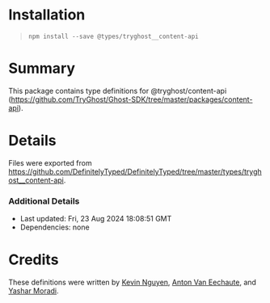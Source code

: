 # Installation
> `npm install --save @types/tryghost__content-api`

# Summary
This package contains type definitions for @tryghost/content-api (https://github.com/TryGhost/Ghost-SDK/tree/master/packages/content-api).

# Details
Files were exported from https://github.com/DefinitelyTyped/DefinitelyTyped/tree/master/types/tryghost__content-api.

### Additional Details
 * Last updated: Fri, 23 Aug 2024 18:08:51 GMT
 * Dependencies: none

# Credits
These definitions were written by [Kevin Nguyen](https://github.com/knguyen0125), [Anton Van Eechaute](https://github.com/antonve), and [Yashar Moradi](https://github.com/maveric1977).

